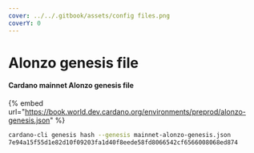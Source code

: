 ```yaml
---
cover: ../../.gitbook/assets/config files.png
coverY: 0
---
```


# Alonzo genesis file

#### Cardano mainnet Alonzo genesis file

{% embed url="https://book.world.dev.cardano.org/environments/preprod/alonzo-genesis.json" %}

```bash
cardano-cli genesis hash --genesis mainnet-alonzo-genesis.json
7e94a15f55d1e82d10f09203fa1d40f8eede58fd8066542cf6566008068ed874
```
